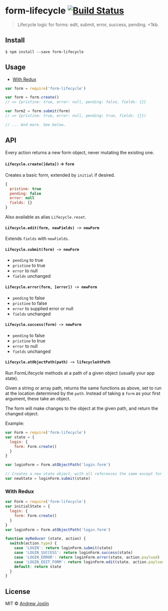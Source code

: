 # form-lifecycle [![Build Status](https://travis-ci.org/ajoslin/form-lifecycle.svg?branch=master)](https://travis-ci.org/ajoslin/form-lifecycle)

> Lifecycle logic for forms: edit, submit, error, success, pending. <1kb.


## Install

```
$ npm install --save form-lifecycle
```

## Usage

- [With Redux](#with-redux)

```js
var form = require('form-lifecycle')

var form = form.create()
// => {pristine: true, error: null, pending: false, fields: {}} 

var form2 = form.submit(form)
// => {pristine: true, error: null, pending: true, fields: {}})

// ... And more. See below.
```

## API

Every action returns a new form object, never mutating the existing one.

#### `Lifecycle.create([data])` -> `form`

Creates a basic form, extended by `initial` if desired.

```js
{
  pristine: true
  pending: false
  error: null
  fields: {}
}
```

Also available as alias `Lifecycle.reset`.

#### `Lifecycle.edit(form, newFields) -> newForm`

Extends `fields` with `newFields`.

#### `Lifecycle.submit(form) -> newForm`

- `pending` to true
- `pristine` to true
- `error` to null
- `fields` unchanged

#### `Lifecycle.error(form, [error]) -> newForm`

- `pending` to false
- `pristine` to false
- `error` to supplied error or null
- `fields` unchanged

#### `Lifecycle.success(form) -> newForm`

- `pending` to false
- `pristine` to true
- `error` to null
- `fields` unchanged

#### `Lifecycle.atObjectPath(path) -> lifecycleAtPath`

Run FormLifecycle methods at a path of a given object (usually your app state).

Given a string or array path, returns the same functions as above, set to run at the location determined by the `path`. Instead of taking a `form` as your first argument, these take an object.

The form will make changes to the object at the given path, and return the changed object.

Example:

```js
var Form = require('form-lifecycle')
var state = {
  login: {
    form: Form.create()
  }
}

var loginForm = Form.atObjectPath('login.form')

// Creates a new state object, with all references the same except for the path to state.login.form.
var newState = loginForm.submit(state)
```

### With Redux

```js
var Form = require('form-lifecycle')
var initialState = {
  login: {
    form: Form.create()
  }
}
var loginForm = Form.atObjectPath('login.form')

function myReducer (state, action) {
  switch(action.type) {
    case 'LOGIN': return loginForm.submit(state)
    case 'LOGIN_SUCCESS': return loginForm.success(state)
    case 'LOGIN_ERROR': return loginForm.error(state, action.payload)
    case 'LOGIN_EDIT_FORM': return loginForm.edit(state, action.payload)
    default: return state
  }
}
```

## License

MIT © [Andrew Joslin](http://ajoslin.com)
